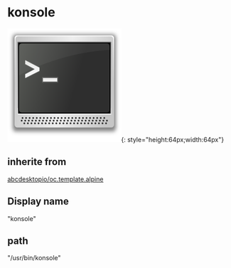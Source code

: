 # konsole
![konsole.svg](/applications/icons/konsole.svg){: style="height:64px;width:64px"}
## inherite from
[abcdesktopio/oc.template.alpine](abcdesktopio/oc.template.alpine.md)
## Display name
"konsole"
## path
"/usr/bin/konsole"
